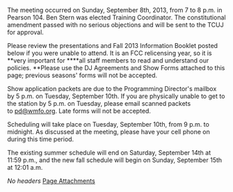 The meeting occurred on Sunday, September 8th, 2013, from 7 to 8 p.m. in Pearson 104. Ben Stern was elected Training Coordinator. The constitutional amendment passed with no serious objections and will be sent to the TCUJ for approval.

Please review the presentations and Fall 2013 Information Booklet posted below if you were unable to attend. It is an FCC relicensing year, so it is **very important for ****all staff members to read and understand our policies. **Please use the DJ Agreements and Show Forms attached to this page; previous seasons' forms will not be accepted.

Show application packets are due to the Programming Director's mailbox by 5 p.m. on Tuesday, September 10th. If you are physically unable to get to the station by 5 p.m. on Tuesday, please email scanned packets to [pd@wmfo.org](mailto:pd@wmfo.org "mailto:pd@wmfo.org"). Late forms will not be accepted.

Scheduling will take place on Tuesday, September 10th, from 9 p.m. to midnight. As discussed at the meeting, please have your cell phone on during this time period.

The existing summer schedule will end on Saturday, September 14th at 11:59 p.m., and the new fall schedule will begin on Sunday, September 15th at 12:01 a.m.

*No headers*
[Page Attachments](https://wiki-files.wmfo.org/Staff_Info/Staff_Meetings/Meeting_Archive/2013-Fall_Meeting)
